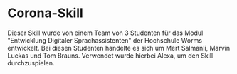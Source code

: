 # Corona-Skill
Dieser Skill wurde von einem Team von 3 Studenten für das Modul "Entwicklung Digitaler Sprachassistenten" der Hochschule Worms entwickelt. Bei diesen Studenten handelte es sich um Mert Salmanli, Marvin Luckas und Tom Brauns. 
Verwendet wurde hierbei Alexa, um den Skill durchzuspielen.
